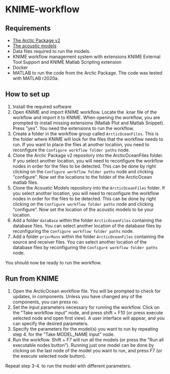 # KNIME-workflow

## Requirements

- [The Arctic Package v2](https://github.com/EirinS/Arctic.Ocean-v2)
- [The acoustic models](https://github.com/EirinS/AcousticModels)
- Data files required to run the models.
- KNIME workflow management system with extensions KNIME External Tool Support and KNIME Matlab Scripting extension
- Docker
- MATLAB to run the code from the Arctic Package. The code was tested with MATLAB r2020a.

## How to set up

1. Install the required software
2. Open KNIME and import KNIME workflow. Locate the .knar file of the workflow and import it to KNIME. When opening the workflow, you are prompted to install missing extensions (Matlab Plot and Matlab Snippet). Press "yes". You need the extensions to run the workflow.
3. Create a folder in the workflow group called ``ArcticOceanFiles``. This is the folder where KNIME will look for the files that the workflow needs to run. If you want to place the files at another location, you need to reconfigure the ``Configure workflow folder paths`` node.
3. Clone the Arctic Package v2 repository into the ArcticOceanFiles folder. If you select another location, you will need to reconfigure the workflow nodes in order for the files to be detected. This can be done by right clicking on the ``Configure workflow folder paths`` node and clicking "configure". Now set the locations to the folder of the ArcticOcean matlab files.
4. Clone the Acoustic Models repository into the ``ArcticOceanFiles`` folder. If you select another location, you will need to reconfigure the workflow nodes in order for the files to be detected. This can be done by right clicking on the ``Configure workflow folder paths`` node and clicking "configure". Now set the location of the acoustic models to be your location.
5. Add a folder ``dataBase`` within the folder ``ArcticOceanFiles`` containing the database files. You can select another location of the database files by reconfiguring the ``Configure workflow folder paths`` node.
6. Add a folder ``priorRuns`` within the folder ``ArcticOceanFiles`` containing the source and receiver files. You can select another location of the database files by reconfiguring the ``Configure workflow folder paths`` node.

You should now be ready to run the workflow.

## Run from KNIME

1. Open the ArcticOcean workflow file. You will be prompted to check for updates, in components. Unless you have changed any of the components, you can press no.
2. Set the input parameters necessary for running the workflow. Click on the "Take workflow input" node, and press shift + F10 (or press execute selected node and open first view). A user interface will appear, and you can specify the desired parameters.
3. Specify the parameters for the model(s) you want to run by repeating step 4. for the "Take MODEL_NAME input" node.
4. Run the workflow. Shift + F7 will run all the models (or press the "Run all executable nodes button"). Running just one model can be done by clicking on the last node of the model you want to run, and press F7 (or the execute selected node button).

Repeat step 3-4. to run the model with different parameters.